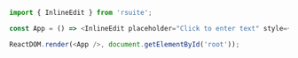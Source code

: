 <!--start-code-->

```js
import { InlineEdit } from 'rsuite';

const App = () => <InlineEdit placeholder="Click to enter text" style={{ width: 300 }} />;

ReactDOM.render(<App />, document.getElementById('root'));
```

<!--end-code-->
